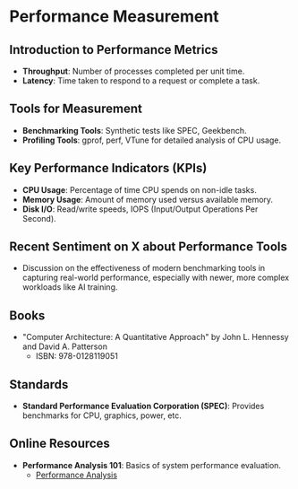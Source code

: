 # Performance Measurement

## Introduction to Performance Metrics

- **Throughput**: Number of processes completed per unit time.
- **Latency**: Time taken to respond to a request or complete a task.

## Tools for Measurement

- **Benchmarking Tools**: Synthetic tests like SPEC, Geekbench.
- **Profiling Tools**: gprof, perf, VTune for detailed analysis of CPU usage.

## Key Performance Indicators (KPIs)

- **CPU Usage**: Percentage of time CPU spends on non-idle tasks.
- **Memory Usage**: Amount of memory used versus available memory.
- **Disk I/O**: Read/write speeds, IOPS (Input/Output Operations Per Second).

## Recent Sentiment on X about Performance Tools

- Discussion on the effectiveness of modern benchmarking tools in capturing real-world performance, especially with newer, more complex workloads like AI training.

## Books

- "Computer Architecture: A Quantitative Approach" by John L. Hennessy and David A. Patterson
  - ISBN: 978-0128119051

## Standards

- **Standard Performance Evaluation Corporation (SPEC)**: Provides benchmarks for CPU, graphics, power, etc.

## Online Resources

- **Performance Analysis 101**: Basics of system performance evaluation.
  - [Performance Analysis](www.brendangregg.com/performance.html)

